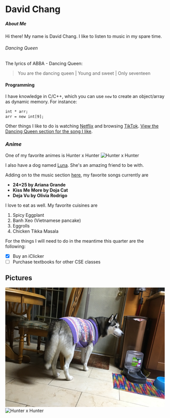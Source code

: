 # **David Chang**

##### About Me #####
Hi there! My name is David Chang. I like to listen to music in my spare time. 
###### Dancing Queen ######
The lyrics of ABBA - Dancing Queen:

> You are the dancing queen | Young and sweet | Only seventeen
#### Programming ####
I have knowledge in C/C++, which you can use `new` to create an object/array as dynamic memory. For instance: 
```
int * arr;
arr = new int[9];
```

Other things I like to do is watching [Netflix](https://www.netflix.com/) and browsing [TikTok](https://www.tiktok.com/en/). [View the Dancing Queen section for the song I like](#dancing-queen).

### *Anime* ###

One of my favorite animes is Hunter x Hunter 
![Hunter x Hunter](https://cdn.vox-cdn.com/thumbor/Z_AkJJ0E7H2zcxBSoPZjJu870D4=/0x43:1366x726/fit-in/1200x600/cdn.vox-cdn.com/uploads/chorus_asset/file/22776029/EP_86_OP_Card.png)

I also have a dog named [Luna](/IMG_3552.JPG). She's an amazing friend to be with.

Adding on to the music section [here](#dancing-queen), my favorite songs currently are 
- **24+25 by Ariana Grande**
- **Kiss Me More by Doja Cat**
- **Deja Vu by Olivia Rodrigo**

I love to eat as well. My favorite cuisines are 
1. Spicy Eggplant
2. Banh Xeo (Vietnamese pancake)
3. Eggrolls
4. Chicken Tikka Masala

For the things I will need to do in the meantime this quarter are the following:
- [x] Buy an iClicker
- [ ] Purchase textbooks for other CSE classes
  
## Pictures ##

![My husky, Luna](/IMG_3552.JPG)
![Hunter x Hunter](https://cdn.vox-cdn.com/thumbor/Z_AkJJ0E7H2zcxBSoPZjJu870D4=/0x43:1366x726/fit-in/1200x600/cdn.vox-cdn.com/uploads/chorus_asset/file/22776029/EP_86_OP_Card.png)